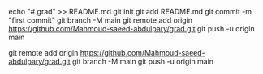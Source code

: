 echo "# grad" >> README.md
git init
git add README.md
git commit -m "first commit"
git branch -M main
git remote add origin https://github.com/Mahmoud-saeed-abdulpary/grad.git
git push -u origin main



git remote add origin https://github.com/Mahmoud-saeed-abdulpary/grad.git
git branch -M main
git push -u origin main
